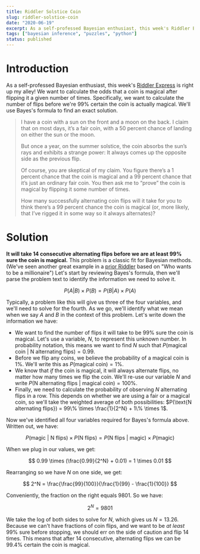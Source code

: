```yaml
---
title: Riddler Solstice Coin
slug: riddler-solstice-coin
date: "2020-06-19"
excerpt: As a self-professed Bayesian enthusiast, this week's Riddler Express is right up my alley! We want to calculate the odds that a coin is magical after flipping it a given number of times. Specifically, we want to calculate the number of flips before we're 99% certain the coin is actually magical. We'll use Bayes's formula to find an exact solution.
tags: ["bayesian inference", "puzzles", "python"]
status: published
---
```


# Introduction

As a self-professed Bayesian enthusiast, this week's <a href="https://fivethirtyeight.com/features/can-you-flip-the-magic-coin/">Riddler Express</a> is right up my alley! We want to calculate the odds that a coin is magical after flipping it a given number of times. Specifically, we want to calculate the number of flips before we're 99% certain the coin is actually magical. We'll use Bayes's formula to find an exact solution.

<blockquote>
I have a coin with a sun on the front and a moon on the back. I claim that on most days, it’s a fair coin, with a 50 percent chance of landing on either the sun or the moon.

But once a year, on the summer solstice, the coin absorbs the sun’s rays and exhibits a strange power: It always comes up the opposite side as the previous flip.

Of course, you are skeptical of my claim. You figure there’s a 1 percent chance that the coin is magical and a 99 percent chance that it’s just an ordinary fair coin. You then ask me to “prove” the coin is magical by flipping it some number of times.

How many successfully alternating coin flips will it take for you to think there’s a 99 percent chance the coin is magical (or, more likely, that I’ve rigged it in some way so it always alternates)?

</blockquote>

# Solution

**It will take 14 consecutive alternating flips before we are at least 99% sure the coin is magical.** This problem is a classic fit for Bayesian methods. (We've seen another great example in a <a href="https://www.jtash.com/who-wants-to-bayes-a-millionaire">prior Riddler</a> based on "Who wants to be a millionaire") Let's start by reviewing Bayes's formula, then we'll parse the problem text to identify the information we need to solve it.

$$
P(A|B) \times P(B) = P(B|A) \times P(A)
$$

Typically, a problem like this will give us three of the four variables, and we'll need to solve for the fourth. As we go, we'll identify what we mean when we say $A$ and $B$ in the context of this problem. Let's write down the information we have:

- We want to find the number of flips it will take to be 99% sure the coin is magical. Let's use a variable, $N$, to represent this unknown number. In probability notation, this means we want to find $N$ such that $P(\text{magical coin | N alternating flips}) = 0.99$.
- Before we flip any coins, we believe the probability of a magical coin is 1%. We'll write this as $P(\text{magical coin}) = 1\%$.
- We know that _if_ the coin is magical, it will always alternate flips, no matter how many times we flip the coin. We'll re-use our variable $N$ and write $P(\text{N alternating flips | magical coin}) = 100\%$.
- Finally, we need to calculate the probability of observing $N$ alternating flips in a row. This depends on whether we are using a fair or a magical coin, so we'll take the weighted average of both possibilities: $P(\text{N alternating flips}) = 99\% \times \frac{1}{2^N} + 1\% \times 1$.

Now we've identified all four variables required for Bayes's formula above. Written out, we have:

$$
P(\text{magic | N flips}) \times P(\text{N flips}) = P(\text{N flips | magic}) \times P(\text{magic})
$$

When we plug in our values, we get:

$$
0.99 \times (\frac{0.99}{2^N} + 0.01) = 1 \times 0.01
$$

Rearranging so we have $N$ on one side, we get:

$$
2^N = \frac{\frac{99}{100}}{\frac{1}{99} - \frac{1}{100}}
$$

Conveniently, the fraction on the right equals $9801$. So we have:

$$
2^N = 9801
$$

We take the log of both sides to solve for $N$, which gives us $N=13.26$. Because we can't have fractions of coin flips, and we want to be _at least_ 99% sure before stopping, we should err on the side of caution and flip 14 times. This means that after 14 consecutive, alternating flips we can be 99.4% certain the coin is magical.
